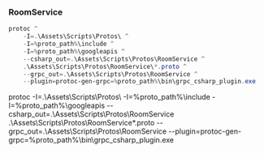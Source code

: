 

### RoomService
```powershell
protoc ^
    -I=.\Assets\Scripts\Protos\ ^
    -I=%proto_path%\include ^
    -I=%proto_path%\googleapis ^
    --csharp_out=.\Assets\Scripts\Protos\RoomService ^
    .\Assets\Scripts\Protos\RoomService\*.proto ^
    --grpc_out=.\Assets\Scripts\Protos\RoomService ^
    --plugin=protoc-gen-grpc=%proto_path%\bin\grpc_csharp_plugin.exe 
```


protoc -I=.\Assets\Scripts\Protos\ -I=%proto_path%\include -I=%proto_path%\googleapis --csharp_out=.\Assets\Scripts\Protos\RoomService .\Assets\Scripts\Protos\RoomService\*.proto --grpc_out=.\Assets\Scripts\Protos\RoomService --plugin=protoc-gen-grpc=%proto_path%\bin\grpc_csharp_plugin.exe 